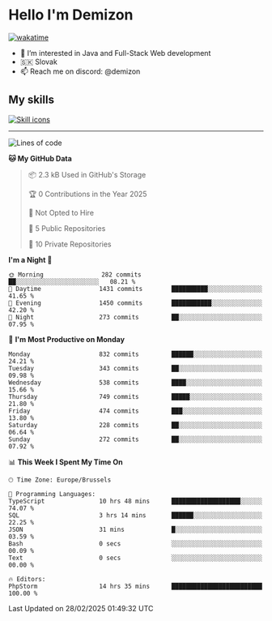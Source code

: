 # Hello I'm Demizon
[![wakatime](https://wakatime.com/badge/user/6ad1949f-d6d7-44f9-9eee-c35e54cc499b.svg)](https://wakatime.com/@6ad1949f-d6d7-44f9-9eee-c35e54cc499b)
- 👀 I’m interested in Java and Full-Stack Web development
- 🇸🇰 Slovak
- 📫 Reach me on discord: @demizon

## My skills
[![Skill icons](https://skillicons.dev/icons?i=java,js,ts,html,css,react,nextjs,tailwind,supabase,py,git,docker,linux,mysql,postgres,mongo&theme=dark)](https://github.com/Demizon3433)

---

<!--START_SECTION:waka-->
![Lines of code](https://img.shields.io/badge/From%20Hello%20World%20I%27ve%20Written-1.1%20million%20lines%20of%20code-blue)

**🐱 My GitHub Data** 

> 📦 2.3 kB Used in GitHub's Storage 
 > 
> 🏆 0 Contributions in the Year 2025
 > 
> 🚫 Not Opted to Hire
 > 
> 📜 5 Public Repositories 
 > 
> 🔑 10 Private Repositories 
 > 
**I'm a Night 🦉** 

```text
🌞 Morning                282 commits         ██░░░░░░░░░░░░░░░░░░░░░░░   08.21 % 
🌆 Daytime                1431 commits        ██████████░░░░░░░░░░░░░░░   41.65 % 
🌃 Evening                1450 commits        ███████████░░░░░░░░░░░░░░   42.20 % 
🌙 Night                  273 commits         ██░░░░░░░░░░░░░░░░░░░░░░░   07.95 % 
```
📅 **I'm Most Productive on Monday** 

```text
Monday                   832 commits         ██████░░░░░░░░░░░░░░░░░░░   24.21 % 
Tuesday                  343 commits         ██░░░░░░░░░░░░░░░░░░░░░░░   09.98 % 
Wednesday                538 commits         ████░░░░░░░░░░░░░░░░░░░░░   15.66 % 
Thursday                 749 commits         █████░░░░░░░░░░░░░░░░░░░░   21.80 % 
Friday                   474 commits         ███░░░░░░░░░░░░░░░░░░░░░░   13.80 % 
Saturday                 228 commits         ██░░░░░░░░░░░░░░░░░░░░░░░   06.64 % 
Sunday                   272 commits         ██░░░░░░░░░░░░░░░░░░░░░░░   07.92 % 
```


📊 **This Week I Spent My Time On** 

```text
🕑︎ Time Zone: Europe/Brussels

💬 Programming Languages: 
TypeScript               10 hrs 48 mins      ███████████████████░░░░░░   74.07 % 
SQL                      3 hrs 14 mins       ██████░░░░░░░░░░░░░░░░░░░   22.25 % 
JSON                     31 mins             █░░░░░░░░░░░░░░░░░░░░░░░░   03.59 % 
Bash                     0 secs              ░░░░░░░░░░░░░░░░░░░░░░░░░   00.09 % 
Text                     0 secs              ░░░░░░░░░░░░░░░░░░░░░░░░░   00.00 % 

🔥 Editors: 
PhpStorm                 14 hrs 35 mins      █████████████████████████   100.00 % 
```


 Last Updated on 28/02/2025 01:49:32 UTC
<!--END_SECTION:waka-->
